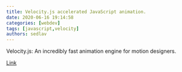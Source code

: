 ```yaml
---
title: Velocity.js accelerated JavaScript animation.
date: 2020-06-16 19:14:58
categories: [webdev]
tags: [javascript,velocity]
authors: sedlav
---
```


Velocity.js: An incredibly fast animation engine for motion designers.

[Link](http://velocityjs.org/)
